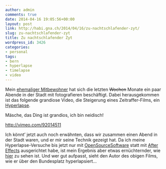 ```yaml
---
author: admin
comments: true
date: 2014-04-16 19:05:56+00:00
layout: post
link: http://habi.gna.ch/2014/04/16/zu-nachtschlafender-zyt/
slug: zu-nachtschlafender-zyt
title: Zu nachtschlafender Zyt
wordpress_id: 3426
categories:
- personal
tags:
- bern
- hyperlapse
- timelapse
- video
---
```


Mein [ehemaliger Mitbewohner](http://studium-punctum.ch) hat sich die letzten <del>Wochen</del> Monate ein paar Abende in der Stadt mit fotografieren beschäftigt.
Dabei herausgekommen ist das folgende grandiose Video, die Steigerung eines Zeitraffer-Films, ein [Hyperlapse](http://en.wikipedia.org/wiki/Hyperlapse).

Mäsche, das Ding ist grandios, ich bin neidisch!

http://vimeo.com/92014511

Ich könnt’ jetzt auch noch erwähnten, dass wir zusammen einen Abend in der Stadt waren, und er mir seine Technik gezeigt hat.
Da ich meine Hyperlapse-Versuche bis jetzt nur mit [OpenSourceSoftware](http://bigwww.epfl.ch/thevenaz/stackreg/) statt mit [After Effects](http://www.adobe.com/products/aftereffects.html) ausgerichtet habe, ist mein Ergebnis aber etwas ernüchternder, wie [hier](http://cl.ly/UZIC) zu sehen ist.
Und wer gut aufpasst, sieht den Autor des obigen Films, wie er über den Bundesplatz hyperlapsiert...
